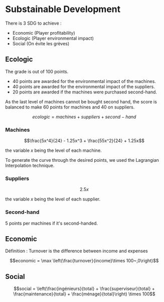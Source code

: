 # Substainable Development

There is 3 SDG to achieve : 
- Economic (Player profitability)
- Ecologic (Player environmental impact)
- Social  (On évite les grèves)

## Ecologic

The grade is out of 100 points. 
- 40 points are awarded for the environmental impact of the machines.
- 40 points are awarded for the environmental impact of the suppliers.
- 20 points are awarded if the machines were purchased second-hand.

As the last level of machines cannot be bought second hand, the score is balanced to make 60 points for machines and 40 on suppliers.

$$ecologic = machines +  suppliers + second-hand$$

### Machines


$$\frac{5x^4}{24} - 1.25x^3 + \frac{55x^2}{24} + 1.25x$$

the variable $x$ being the level of each machine. 

To generate the curve through the desired points, we used the Lagrangian Interpolation technique.

### Suppliers

$$2.5x$$

the variable $x$ being the level of each supplier. 

### Second-hand
5 points per machines if it's second-handed.

## Economic

Définition : Turnover is the difference between income and expenses

$$economic = \max \left(\frac{turnover}{income}\times 100~,0\right)$$

## Social

$$social = \left(\frac{ingénieurs}{total} + \frac{superviseur}{total} + \frac{maintenance}{total} + \frac{ménage}{total}\right) \times 100$$

